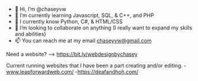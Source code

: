 - 👋 Hi, I’m @chaseyvw
- 🌱 I’m currently learning Javascript, SQL, & C++, and PHP
- 🧠 I currently know Python, C#, & HTML/CSS
- 💞️ I’m looking to collaborate on anything (I really want to expand my skills and abilities)
- 📫 You can reach me at my email chaseyvw@gmail.com

Need a website? --> https://bit.ly/webdesignbychasey

Current running websites that I have been a part creating and/or editing.
-www.leapforwardweb.com/ 
-https://deafandhoh.com/

<!---
chaseyvw/chaseyvw is a ✨ special ✨ repository because its `README.md` (this file) appears on your GitHub profile.
You can click the Preview link to take a look at your changes.
--->
